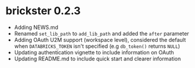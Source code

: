# brickster 0.2.3

* Adding NEWS.md
* Renamed `set_lib_path` to `add_lib_path` and added the `after` parameter
* Adding OAuth U2M support (workspace level), considered the default when
  `DATABRICKS_TOKEN` isn't specified (e.g `db_token()` returns `NULL`)
* Updating authentication vignette to include information on OAuth
* Updating README.md to include quick start and clearer information
